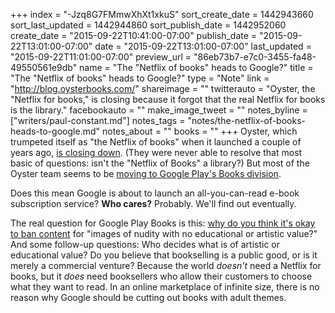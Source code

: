 +++
index = "-Jzq8G7FMmwXhXt1xkuS"
sort_create_date = 1442943660
sort_last_updated = 1442944860
sort_publish_date = 1442952060
create_date = "2015-09-22T10:41:00-07:00"
publish_date = "2015-09-22T13:01:00-07:00"
date = "2015-09-22T13:01:00-07:00"
last_updated = "2015-09-22T11:01:00-07:00"
preview_url = "86eb73b7-e7c0-3455-fa48-49550561e9db"
name = "The \"Netflix of books\" heads to Google?"
title = "The \"Netflix of books\" heads to Google?"
type = "Note"
link = "http://blog.oysterbooks.com/"
shareimage = ""
twitterauto = "Oyster, the \"Netflix for books,\" is closing because it forgot that the real Netflix for books is the library."
facebookauto = ""
make_image_tweet = ""
notes_byline = ["writers/paul-constant.md"]
notes_tags = "notes/the-netflix-of-books-heads-to-google.md"
notes_about = ""
books = ""
+++
Oyster, which trumpeted itself as "the Netflix of books" when it launched a couple of years ago, [is closing down](http://blog.oysterbooks.com/). (They were never able to resolve that most basic of questions: isn't the "Netflix of Books" a library?) But  most of the Oyster team seems to be [moving to Google Play's Books division](http://recode.net/2015/09/21/oyster-books-shuts-down-team-heads-to-google/). 

Does this mean Google is about to launch an all-you-can-read e-book subscription service? **Who cares?** Probably. We'll find out eventually. 

The real question for Google Play Books is this: [why do you think it's okay to ban content](http://www.bleedingcool.com/2015/09/22/the-comic-book-censorship-of-google-play/) for "images of nudity with no educational or artistic value?" And some follow-up questions: Who decides what is of artistic or educational value? Do you believe that bookselling is a public good, or is it merely a commercial venture? Because the world *doesn't* need a Netflix for books, but it *does* need booksellers who allow their customers to choose what they want to read. In an online marketplace of infinite size, there is no reason why Google should be cutting out books with adult themes.